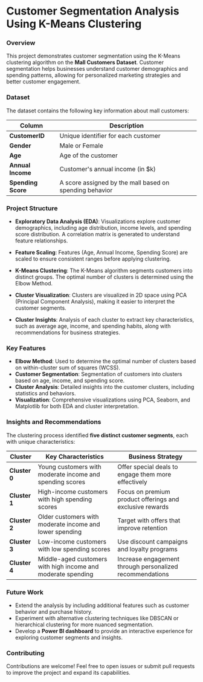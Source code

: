 # Customer Segmentation Analysis Using K-Means Clustering

### Overview
This project demonstrates customer segmentation using the K-Means clustering algorithm on the **Mall Customers Dataset**. Customer segmentation helps businesses understand customer demographics and spending patterns, allowing for personalized marketing strategies and better customer engagement.

### Dataset
The dataset contains the following key information about mall customers:

| **Column**         | **Description**                                    |
|--------------------|----------------------------------------------------|
| **CustomerID**      | Unique identifier for each customer                |
| **Gender**          | Male or Female                                     |
| **Age**             | Age of the customer                                |
| **Annual Income**   | Customer's annual income (in $k)                   |
| **Spending Score**  | A score assigned by the mall based on spending behavior |

### Project Structure

- **Exploratory Data Analysis (EDA)**: Visualizations explore customer demographics, including age distribution, income levels, and spending score distribution. A correlation matrix is generated to understand feature relationships.

- **Feature Scaling**: Features (Age, Annual Income, Spending Score) are scaled to ensure consistent ranges before applying clustering.

- **K-Means Clustering**: The K-Means algorithm segments customers into distinct groups. The optimal number of clusters is determined using the Elbow Method.

- **Cluster Visualization**: Clusters are visualized in 2D space using PCA (Principal Component Analysis), making it easier to interpret the customer segments.

- **Cluster Insights**: Analysis of each cluster to extract key characteristics, such as average age, income, and spending habits, along with recommendations for business strategies.

### Key Features
- **Elbow Method**: Used to determine the optimal number of clusters based on within-cluster sum of squares (WCSS).
- **Customer Segmentation**: Segmentation of customers into clusters based on age, income, and spending score.
- **Cluster Analysis**: Detailed insights into the customer clusters, including statistics and behaviors.
- **Visualization**: Comprehensive visualizations using PCA, Seaborn, and Matplotlib for both EDA and cluster interpretation.

### Insights and Recommendations
The clustering process identified **five distinct customer segments**, each with unique characteristics:

| **Cluster** | **Key Characteristics**                                    | **Business Strategy**                                    |
|-------------|-------------------------------------------------------------|----------------------------------------------------------|
| **Cluster 0**  | Young customers with moderate income and spending scores  | Offer special deals to engage them more effectively       |
| **Cluster 1**  | High-income customers with high spending scores          | Focus on premium product offerings and exclusive rewards  |
| **Cluster 2**  | Older customers with moderate income and lower spending  | Target with offers that improve retention                 |
| **Cluster 3**  | Low-income customers with low spending scores            | Use discount campaigns and loyalty programs               |
| **Cluster 4**  | Middle-aged customers with high income and moderate spending | Increase engagement through personalized recommendations  |

### Future Work
- Extend the analysis by including additional features such as customer behavior and purchase history.
- Experiment with alternative clustering techniques like DBSCAN or hierarchical clustering for more nuanced segmentation.
- Develop a **Power BI dashboard** to provide an interactive experience for exploring customer segments and insights.

### Contributing
Contributions are welcome! Feel free to open issues or submit pull requests to improve the project and expand its capabilities.

